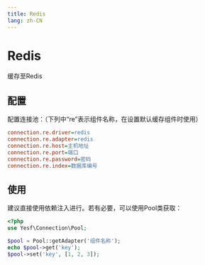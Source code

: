 ```yaml
---
title: Redis
lang: zh-CN
---
```


# Redis

缓存至Redis

## 配置

配置连接池：（下列中“re”表示组件名称，在设置默认缓存组件时使用）

```ini
connection.re.driver=redis
connection.re.adapter=redis
connection.re.host=主机地址
connection.re.port=端口
connection.re.password=密码
connection.re.index=数据库编号
```

## 使用

建议直接使用依赖注入进行。若有必要，可以使用Pool类获取：

```php
<?php
use Yesf\Connection\Pool;

$pool = Pool::getAdapter('组件名称');
echo $pool->get('key');
$pool->set('key', [1, 2, 3]);
```
